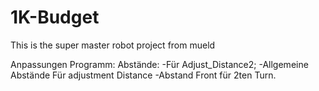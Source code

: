 # 1K-Budget

This is the super master robot project from mueld

Anpassungen Programm:
Abstände: 
-Für Adjust_Distance2;
-Allgemeine Abstände Für adjustment Distance
-Abstand Front für 2ten Turn.
